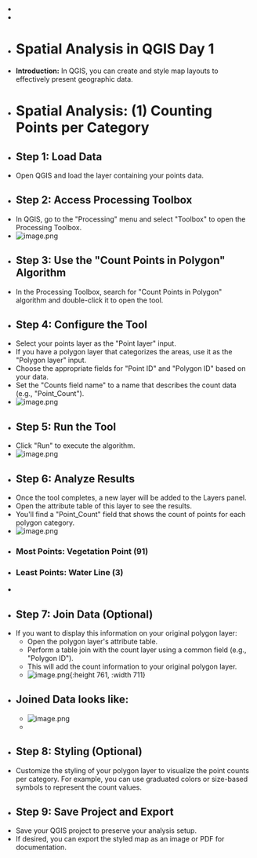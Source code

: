 -
-
- # Spatial Analysis in QGIS Day 1
- **Introduction:**
  In QGIS, you can create and style map layouts to effectively present geographic data.
- # Spatial Analysis: (1) Counting Points per Category
- ## Step 1: Load Data
- Open QGIS and load the layer containing your points data.
- ## Step 2: Access Processing Toolbox
- In QGIS, go to the "Processing" menu and select "Toolbox" to open the Processing Toolbox.
- ![image.png](../assets/image_1693475889978_0.png)
- ## Step 3: Use the "Count Points in Polygon" Algorithm
- In the Processing Toolbox, search for "Count Points in Polygon" algorithm and double-click it to open the tool.
- ## Step 4: Configure the Tool
- Select your points layer as the "Point layer" input.
- If you have a polygon layer that categorizes the areas, use it as the "Polygon layer" input.
- Choose the appropriate fields for "Point ID" and "Polygon ID" based on your data.
- Set the "Counts field name" to a name that describes the count data (e.g., "Point_Count").
- ![image.png](../assets/image_1693480735675_0.png)
- ## Step 5: Run the Tool
- Click "Run" to execute the algorithm.
- ![image.png](../assets/image_1693477182931_0.png)
- ## Step 6: Analyze Results
- Once the tool completes, a new layer will be added to the Layers panel.
- Open the attribute table of this layer to see the results.
- You'll find a "Point_Count" field that shows the count of points for each polygon category.
- ![image.png](../assets/image_1693478091732_0.png)
- ### Most Points: Vegetation Point (91)
- ### Least Points: Water Line (3)
-
- ## Step 7: Join Data (Optional)
- If you want to display this information on your original polygon layer:
	- Open the polygon layer's attribute table.
	- Perform a table join with the count layer using a common field (e.g., "Polygon ID").
	- This will add the count information to your original polygon layer.
	- ![image.png](../assets/image_1693467817217_0.png){:height 761, :width 711}
- ## Joined Data looks like:
	- ![image.png](../assets/image_1693481814914_0.png)
	-
- ## Step 8: Styling (Optional)
- Customize the styling of your polygon layer to visualize the point counts per category. For example, you can use graduated colors or size-based symbols to represent the count values.
- ## Step 9: Save Project and Export
- Save your QGIS project to preserve your analysis setup.
- If desired, you can export the styled map as an image or PDF for documentation.